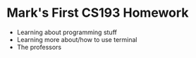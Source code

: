 # Mark's First CS193 Homework
- Learning about programming stuff
- Learning more about/how to use terminal
- The professors
